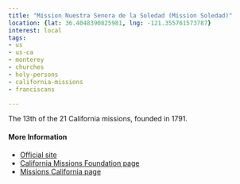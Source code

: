 ```yaml
---
title: "Mission Nuestra Senora de la Soledad (Mission Soledad)"
location: {lat: 36.4048390825981, lng: -121.355761573787}
interest: local
tags:
- us
- us-ca
- monterey
- churches
- holy-persons
- california-missions
- franciscans

---
```



The 13th of the 21 California missions, founded in 1791.

#### More Information

* [Official site](http://missionsoledad.com/)
* [California Missions Foundation page](https://californiamissionsfoundation.org/mission-la-soledad/)
* [Missions California page](https://www.missionscalifornia.com/missions/nuestra-senora-de-la-soledad/)





